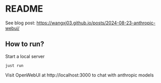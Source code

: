# README

See blog post: https://wangxj03.github.io/posts/2024-08-23-anthropic-webui/

## How to run?

Start a local server

```shell
just run
```

Visit OpenWebUI at http://localhost:3000 to chat with anthropic models
